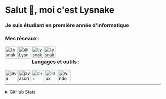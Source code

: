 # Salut 👋, moi c'est Lysnake

### Je suis étudiant en première année d'informatique

### Mes réseaux : 
[<img align="left" src="https://discord.com/assets/f8389ca1a741a115313bede9ac02e2c0.svg" alt="Lysnake#0001" width="40px"/>](Lysnake#0001)
[<img align="left" src="https://www.flaticon.com/svg/static/icons/svg/733/733579.svg" alt="@LysnakeYT" width="40px"/>](https://twitter.com/lysnakeyt)
[<img align="left" src="https://upload.wikimedia.org/wikipedia/commons/thumb/8/83/Steam_icon_logo.svg/1024px-Steam_icon_logo.svg.png" alt="Lysnake" width="37px"/>](https://steamcommunity.com/id/Lysnake/)
[<img align="left" src="https://cdn3.iconfinder.com/data/icons/social-messaging-ui-color-shapes-2-free/128/social-twitch-circle-512.png" alt="LysnakeIT" width="37px"/>](https://www.twitch.tv/lysnakeit)
<br>

### Langages et outils :
[<img align="left" src="https://logos-download.com/wp-content/uploads/2016/10/Java_logo_icon.png" alt="java" width="40px"/>](https://www.java.com)
[<img align="left" src="https://upload.wikimedia.org/wikipedia/commons/thumb/9/99/Unofficial_JavaScript_logo_2.svg/1200px-Unofficial_JavaScript_logo_2.svg.png" alt="javascript" width="40px"/>](https://developer.mozilla.org/fr/docs/Web/JavaScript)
[<img align="left" src="https://or-formation.com/uploads/img/produits/52.png" alt="c++" width="40px"/>](https://isocpp.org/)
[<img align="left" src="https://logo-marque.com/wp-content/uploads/2020/09/Linux-Logo.png" alt="linux" width="40px"/>](https://www.linux.org/)
[<img align="left" src="https://www.laptopspirit.fr/wp-content/uploads/new/2019/11/logo-Windows-HD.png" alt="windows10" width="40px"/>](https://www.microsoft.com/fr-fr/windows/)
<br><br>

---

<details>
    <summary>GitHub Stats</summary>
    <img align="left" src="https://github-readme-stats.vercel.app/api/top-langs?username=lysnakeit&show_icons=true&locale=en&layout=compact&card_width=445&langs_count=10&hide_borders=true" alt="lysnakeit"/>
    <img align="left" src="https://github-readme-stats.vercel.app/api?username=lysnakeit&show_icons=true&locale=en&include_all_commits=true&hide_borders=true" alt="lysnakeit"/>
</details>
